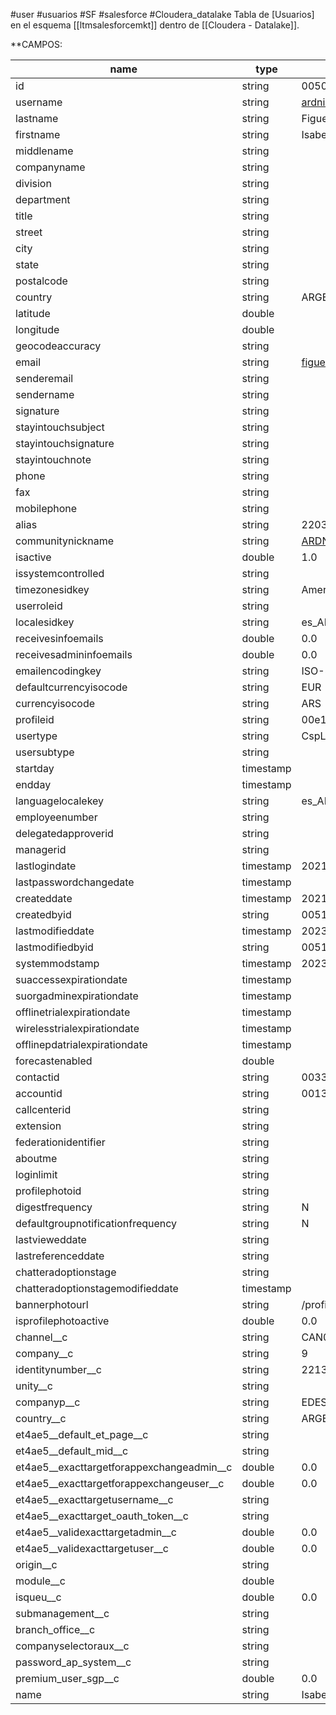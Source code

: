 #user #usuarios  #SF #salesforce #Cloudera_datalake 
Tabla de [Usuarios] en el esquema [[ltmsalesforcemkt]] dentro de [[Cloudera - Datalake]].


**CAMPOS:

| name                                      | type      | ejemplo                        |
| ----------------------------------------- | --------- | ------------------------------ |
| id                                        | string    | 0050600000DvyHAAAZ             |
| username                                  | string    | ardni00221335479b2c@enel.com   |
| lastname                                  | string    | Figueredl                      |
| firstname                                 | string    | Isabel                         |
| middlename                                | string    |                                |
| companyname                               | string    |                                |
| division                                  | string    |                                |
| department                                | string    |                                |
| title                                     | string    |                                |
| street                                    | string    |                                |
| city                                      | string    |                                |
| state                                     | string    |                                |
| postalcode                                | string    |                                |
| country                                   | string    | ARGENTINA                      |
| latitude                                  | double    |                                |
| longitude                                 | double    |                                |
| geocodeaccuracy                           | string    |                                |
| email                                     | string    | figueredlisabel@gmail.com      |
| senderemail                               | string    |                                |
| sendername                                | string    |                                |
| signature                                 | string    |                                |
| stayintouchsubject                        | string    |                                |
| stayintouchsignature                      | string    |                                |
| stayintouchnote                           | string    |                                |
| phone                                     | string    |                                |
| fax                                       | string    |                                |
| mobilephone                               | string    |                                |
| alias                                     | string    | 22031                          |
| communitynickname                         | string    | ARDNI00221335479B2C@enel.com   |
| isactive                                  | double    | 1.0                            |
| issystemcontrolled                        | string    |                                |
| timezonesidkey                            | string    | America/Argentina/Buenos_Aires |
| userroleid                                | string    |                                |
| localesidkey                              | string    | es_AR                          |
| receivesinfoemails                        | double    | 0.0                            |
| receivesadmininfoemails                   | double    | 0.0                            |
| emailencodingkey                          | string    | ISO-8859-1                     |
| defaultcurrencyisocode                    | string    | EUR                            |
| currencyisocode                           | string    | ARS                            |
| profileid                                 | string    | 00e1o000001EMjWAAW             |
| usertype                                  | string    | CspLitePortal                  |
| usersubtype                               | string    |                                |
| startday                                  | timestamp |                                |
| endday                                    | timestamp |                                |
| languagelocalekey                         | string    | es_AR                          |
| employeenumber                            | string    |                                |
| delegatedapproverid                       | string    |                                |
| managerid                                 | string    |                                |
| lastlogindate                             | timestamp | 2021-03-03 01:17:24.000        |
| lastpasswordchangedate                    | timestamp |                                |
| createddate                               | timestamp | 2021-03-03 01:17:21.000        |
| createdbyid                               | string    | 0051o00000AfWBJAA3             |
| lastmodifieddate                          | timestamp | 2023-06-09 00:38:25.000        |
| lastmodifiedbyid                          | string    | 0051o00000A32VfAAJ             |
| systemmodstamp                            | timestamp | 2023-06-09 00:38:25.000        |
| suaccessexpirationdate                    | timestamp |                                |
| suorgadminexpirationdate                  | timestamp |                                |
| offlinetrialexpirationdate                | timestamp |                                |
| wirelesstrialexpirationdate               | timestamp |                                |
| offlinepdatrialexpirationdate             | timestamp |                                |
| forecastenabled                           | double    |                                |
| contactid                                 | string    | 0033600001AYqZQAA1             |
| accountid                                 | string    | 0013600001GjsuoAAB             |
| callcenterid                              | string    |                                |
| extension                                 | string    |                                |
| federationidentifier                      | string    |                                |
| aboutme                                   | string    |                                |
| loginlimit                                | string    |                                |
| profilephotoid                            | string    |                                |
| digestfrequency                           | string    | N                              |
| defaultgroupnotificationfrequency         | string    | N                              |
| lastvieweddate                            | string    |                                |
| lastreferenceddate                        | string    |                                |
| chatteradoptionstage                      | string    |                                |
| chatteradoptionstagemodifieddate          | timestamp |                                |
| bannerphotourl                            | string    | /profilephoto/005/B            |
| isprofilephotoactive                      | double    | 0.0                            |
| channel__c                                | string    | CAN002                         |
| company__c                                | string    | 9                              |
| identitynumber__c                         | string    | 22133547                       |
| unity__c                                  | string    |                                |
| companyp__c                               | string    | EDESUR                         |
| country__c                                | string    | ARGENTINA                      |
| et4ae5__default_et_page__c                | string    |                                |
| et4ae5__default_mid__c                    | string    |                                |
| et4ae5__exacttargetforappexchangeadmin__c | double    | 0.0                            |
| et4ae5__exacttargetforappexchangeuser__c  | double    | 0.0                            |
| et4ae5__exacttargetusername__c            | string    |                                |
| et4ae5__exacttarget_oauth_token__c        | string    |                                |
| et4ae5__validexacttargetadmin__c          | double    | 0.0                            |
| et4ae5__validexacttargetuser__c           | double    | 0.0                            |
| origin__c                                 | string    |                                |
| module__c                                 | double    |                                |
| isqueu__c                                 | double    | 0.0                            |
| submanagement__c                          | string    |                                |
| branch_office__c                          | string    |                                |
| companyselectoraux__c                     | string    |                                |
| password_ap_system__c                     | string    |                                |
| premium_user_sgp__c                       | double    | 0.0                            |
| name                                      | string    | Isabel Figueredl               |
